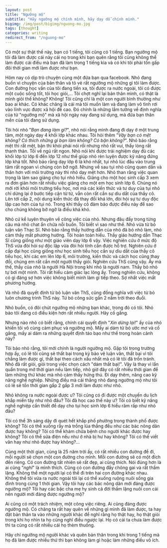 ```yaml
---
layout: post
title: "Ngưỡng mộ"
subtitle: "Hãy ngưỡng mộ chính mình, hãy dạy dỗ chính mình."
bigimg: /img/post/bigimg/nguong-mo.jpg
tags: [thought]
categories: writing
redirect_from: "/nguong-mo"
---
```


Có một sự thật thế này, bạn có 1 tiếng, tôi cũng có 1 tiếng. Bạn ngưỡng mộ tôi đã làm được cái này cái nọ trong khi bạn quên rằng tôi cũng không thể làm được cái điều mà bạn đã làm trong 1 tiếng kia và có khi tôi phải tốn gấp đôi thời gian mới làm được như bạn.

Hôm nay có dịp trò chuyện cùng một đứa bạn qua facebook. Nhỏ đang buồn vì chuyện của bản thân và tỏ vẻ rất ngưỡng mộ những gì tôi làm được. Con đường học vấn của tôi đang tiến xa, tôi được ra nước ngoài, tôi có được một cuộc sống tốt, tôi học giỏi,... Tôi chợt nghĩ lại bản thân mình, có thật là mình giỏi thế không? Không! Tôi cũng chỉ là một con người bình thường như bao ai khác. Có khác chăng là cái mà tôi muốn làm và đang làm vô tình rơi vào lĩnh vực được xã hội đề cao. Đó chính là những lầm tưởng về định nghĩa của từ "ngưỡng mộ" mà xã hội ngày nay đang sử dụng, mà đứa bạn thân mến của tôi đang sử dụng.

Tôi hỏi nhỏ "*Bạn đang làm gì?*", nhỏ nói rằng mình đang đi dạy ở một trung tâm, một ngày dạy 4 khối lớp khác nhau. Tôi hỏi thêm "*Vậy bạn có mệt không? Có thích những gì bạn làm không? Có bận không?*". Nhỏ bảo rằng mệt thì rất mệt, bận thì khỏi phải nói rồi nhưng nhỏ rất vui, thấy lòng rất thanh thản. Tối về ngủ rất ngon. Nhỏ nói khi được trải nghiệm dạy đủ các khối lớp từ lớp 6 đến lớp 12 như thế giúp nhỏ rèn luyện được kỹ năng đứng lớp khá tốt. Nhỏ bảo rằng dạy lớp 6 là khó nhất, tụi nhỏ lúc đầu vào trung tâm rất ngoan vì chúng còn bỡ ngỡ. Nhưng về sau tụi nhỏ cũng quen dần và thân hơn với môi trường này thì nhỏ dạy mệt hơn. Nhỏ than rằng việc quan trọng là làm sao giảng cho tụi nhỏ hiểu. Giảng cho một học sinh cấp 3 xem ra đơn giản hơn rất nhiều việc giảng cho một em học sinh lớp 6. Chúng nó mới rời khỏi môi trường tiểu học, nơi mà các kiến thức và tư duy của tụi nhỏ chỉ dừng lại ở bước tiếp cận từ từ, vẫn còn rất cần sự dìu dắt của thầy cô. Lên tới cấp 2, nội dung kiến thức đã thay đổi khá lớn, đòi hỏi sự tư duy độc lập cao hơn của tụi nó. Trong khi thầy cô đảm bảo được điều này để sao cho chúng không bỡ ngỡ là điều khá khó.

Nhỏ cứ kể luyên thuyên về công việc của nhỏ. Nhưng đâu đấy trong từng câu mà nhỏ chat ẩn chứa nỗi buồn. Tôi biết vì sao như thế. Nhỏ vừa từ bỏ luận văn Thạc Sĩ. Nhỏ bảo rằng thầy hướng dẫn của nhỏ đã bỏ nhỏ làm, nhỏ cảm thấy mất phương hướng. Tôi hoàn toàn hiểu. Thầy giáo hướng dẫn Thạc Sĩ cũng giống như một giáo viên dạy lớp 6 vậy. Việc nghiên cứu ở mức độ ThS vừa đòi hỏi sự độc lập vừa đòi hỏi tính cần được hỗ trợ. Nghiên cứu ở cấp đại học cũng giống như học sinh tiểu học cần sự dìu dắt của thầy cô tiểu học, khi các em lên lớp 6, môi trường, kiến thức và cách học cũng thay đổi, chúng em rất cần một người thầy giỏi. Nghiên cứu ThS cũng vậy. Ấy mà thế, thầy của nhỏ là người Hà Nội trong khi nhỏ là người nam. Thầy bỏ nhỏ tự bơi một mình. Tôi rất hiểu cảm giác lạc lõng ấy. Trong nghiên cứu, không có gì đáng sợ hơn việc không biết mình làm gì tiếp theo. Sợ nhất việc mất phương hướng.

Và nhỏ đã quyết định từ bỏ luận văn ThS, cũng đồng nghĩa với việc từ bỏ luôn chương trình ThS này. Từ bỏ công sức gần 2 năm trời theo đuổi. 

Nhỏ buồn, có đôi chút ngưỡng mộ những bạn khác, trong đó có tôi. Nhỏ bảo tôi đang có điều kiện hơn rất nhiều người. Hãy cố gắng. 

Nhưng nào nhỏ có biết rằng, chính cái quyết định "*Xin dừng lại!*" ấy của nhỏ khiến tôi vô cùng cảm phục và ngưỡng mộ. Mấy ai dám từ bỏ ước mơ và cố gắng, mấy ai dám ra những quyết định táo bạo như thế trong hoàn cảnh này? 

Tôi bảo nhỏ rằng, tôi mới chính là người ngưỡng mộ. Gặp tôi trong trường hợp ấy, có lẽ tôi cũng sẽ thất bại trong kỳ bảo vệ luận văn, thất bại vì tôi chẳng làm được gì, thất bại theo cách xấu nhất mà có lẽ tôi đã trốn tránh. Nhỏ đã rất giỏi, giỏi trong việc chọn cách "dám thất bại!". Vậy là thay vì lẩn quẩn trong mớ thời gian nếu làm tiếp, nhỏ giờ đây có rất nhiều thời gian để làm những thứ khác mà nhỏ cảm thấy hứng thú. Đi dạy thêm, nâng cao kỹ năng nghề nghiệp. Những điều mà cái thằng nhỏ đang ngưỡng mộ như tôi có lẽ sẽ tốn thời gian gấp 2 gấp 3 mới làm được như nhỏ. 

Nhỏ không ra nước ngoài được ư? Tôi cũng có đi được một chuyến du lịch khắp miền tây như nhỏ đâu? Tôi đã học cao thế này ư? Tôi có biết kỹ năng nghề nghiệp cần thiết để dạy cho tụi học sinh lớp 6 hiểu râm rấp như nhỏ đâu? 

Tôi có thể 3h sáng dậy đi quét hết khắp phố phường trong thành phố được không? Tôi có thể xuống rẫy mà trồng lúa thẳng đều như các bác nông dân được hay không? Tôi có thể khám chữa bệnh cho người khác được hay không? Tôi có thể sửa điện nếu như ở nhà bị hư hay không? Tôi có thể viết văn hay như nhỏ được hay không?...

Cùng một thời gian, cùng là 25 năm trời ấy, có rất nhiều con đường để đi, mỗi người sẽ chọn một con đường cho mình. Mỗi con đường sẽ có một đích đến riêng. Có con đường tất nhiên sẽ rất đẹp, ai cũng thích. Nói đúng hơn là ai cũng "*nghĩ*" là mình thích. Cũng có con đường đầy chông gai và rất thầm lặng. Không thể một người lại có thể đi trên hai con đường khác nhau. Không thể tôi vừa ra nước ngoài tôi lại có thể xuống ruộng nuôi sống gia đình trong cùng 1 thời gian. Vậy tôi hay các bác nông dân mới đáng được ngưỡng mộ? Tôi hay các bậc cha mẹ hy sinh cả đời thầm lặng nuôi con cái nên người mới đáng được ngưỡng mộ? 

Ai cũng có một trách nhiệm, một công việc riêng. Ai cũng đáng được ngưỡng mộ. Có chăng ta rất hay quên về những gì mình đã làm được, ta hay đặt bản thân ta vào những người khác để nghĩ rằng họ thật hay, họ thật giỏi trong khi họ nhìn ta họ cũng nghĩ điều ngược lại. Họ có cái ta chưa làm được thì ta cũng có rất nhiều cái họ thèm thuồng. 

Hãy chỉ ngưỡng mộ người khác và quên bản thân trong khi trong 1 tiếng mà họ đã làm được nhiều thứ thì bạn không làm gì hoặc làm những điều vô ích.
